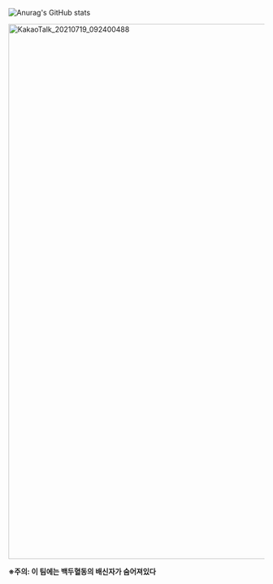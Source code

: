 
![Anurag's GitHub stats](https://github-readme-stats.vercel.app/api?username=stevejeonKR&show_icons=true&theme=radical)


<img width="1051" alt="KakaoTalk_20210719_092400488" src="https://user-images.githubusercontent.com/71119800/127437487-cc34fae1-8ad1-4e97-aae3-4dd1437c0984.png">

**※주의: 이 팀에는 백두혈동의 배신자가 숨어져있다**
